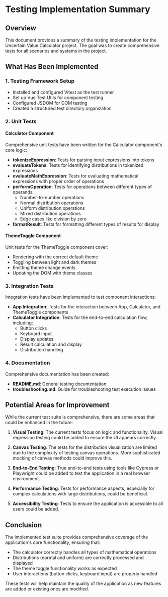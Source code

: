 # Testing Implementation Summary

## Overview

This document provides a summary of the testing implementation for the Uncertain Value Calculator project. The goal was to create comprehensive tests for all scenarios and systems in the project.

## What Has Been Implemented

### 1. Testing Framework Setup

- Installed and configured Vitest as the test runner
- Set up Vue Test Utils for component testing
- Configured JSDOM for DOM testing
- Created a structured test directory organization

### 2. Unit Tests

#### Calculator Component

Comprehensive unit tests have been written for the Calculator component's core logic:

- **tokenizeExpression**: Tests for parsing input expressions into tokens
- **evaluateTokens**: Tests for identifying distributions in tokenized expressions
- **evaluateMathExpression**: Tests for evaluating mathematical expressions with proper order of operations
- **performOperation**: Tests for operations between different types of operands:
  - Number-to-number operations
  - Normal distribution operations
  - Uniform distribution operations
  - Mixed distribution operations
  - Edge cases like division by zero
- **formatResult**: Tests for formatting different types of results for display

#### ThemeToggle Component

Unit tests for the ThemeToggle component cover:

- Rendering with the correct default theme
- Toggling between light and dark themes
- Emitting theme change events
- Updating the DOM with theme classes

### 3. Integration Tests

Integration tests have been implemented to test component interactions:

- **App Integration**: Tests for the interaction between App, Calculator, and ThemeToggle components
- **Calculator Integration**: Tests for the end-to-end calculation flow, including:
  - Button clicks
  - Keyboard input
  - Display updates
  - Result calculation and display
  - Distribution handling

### 4. Documentation

Comprehensive documentation has been created:

- **README.md**: General testing documentation
- **troubleshooting.md**: Guide for troubleshooting test execution issues

## Potential Areas for Improvement

While the current test suite is comprehensive, there are some areas that could be enhanced in the future:

1. **Visual Testing**: The current tests focus on logic and functionality. Visual regression testing could be added to ensure the UI appears correctly.

2. **Canvas Testing**: The tests for the distribution visualization are limited due to the complexity of testing canvas operations. More sophisticated mocking of canvas methods could improve this.

3. **End-to-End Testing**: True end-to-end tests using tools like Cypress or Playwright could be added to test the application in a real browser environment.

4. **Performance Testing**: Tests for performance aspects, especially for complex calculations with large distributions, could be beneficial.

5. **Accessibility Testing**: Tests to ensure the application is accessible to all users could be added.

## Conclusion

The implemented test suite provides comprehensive coverage of the application's core functionality, ensuring that:

- The calculator correctly handles all types of mathematical operations
- Distributions (normal and uniform) are correctly processed and displayed
- The theme toggle functionality works as expected
- User interactions (button clicks, keyboard input) are properly handled

These tests will help maintain the quality of the application as new features are added or existing ones are modified.